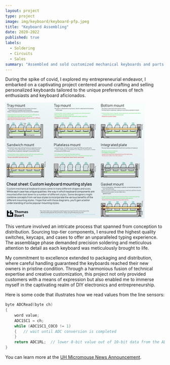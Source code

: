 ```yaml
---
layout: project
type: project
image: img/keyboard/keyboard-pfp.jpeg
title: "Keyboard Assembling"
date: 2020-2022
published: true
labels:
  - Soldering
  - Circuits
  - Sales
summary: "Assembled and sold customized mechanical keyboards and parts."
---
```


During the spike of covid, I explored my entrepreneurial endeavor, I embarked on a captivating project centered around crafting and selling personalized keyboards tailored to the unique preferences of tech enthusiasts and keyboard aficionados. 

<div class="text-center p-4">
  <img width="440px" src="../img/keyboard/keyboard.png" class="img-thumbnail" >
</div>

This venture involved an intricate process that spanned from conception to distribution. Sourcing top-tier components, I ensured the highest quality switches, keycaps, and cases to offer an unparalleled typing experience. The assemblage phase demanded precision soldering and meticulous attention to detail as each keyboard was meticulously brought to life.

My commitment to excellence extended to packaging and distribution, where careful handling guaranteed the keyboards reached their new owners in pristine condition. Through a harmonious fusion of technical expertise and creative customization, this project not only provided customers with a means of expression but also enabled me to immerse myself in the captivating realm of DIY electronics and entrepreneurship.

Here is some code that illustrates how we read values from the line sensors:

```cpp
byte ADCRead(byte ch)
{
    word value;
    ADC1SC1 = ch;
    while (ADC1SC1_COCO != 1)
    {   // wait until ADC conversion is completed   
    }
    return ADC1RL;  // lower 8-bit value out of 10-bit data from the ADC
}
```

You can learn more at the [UH Micromouse News Announcement](https://manoa.hawaii.edu/news/article.php?aId=2857).
